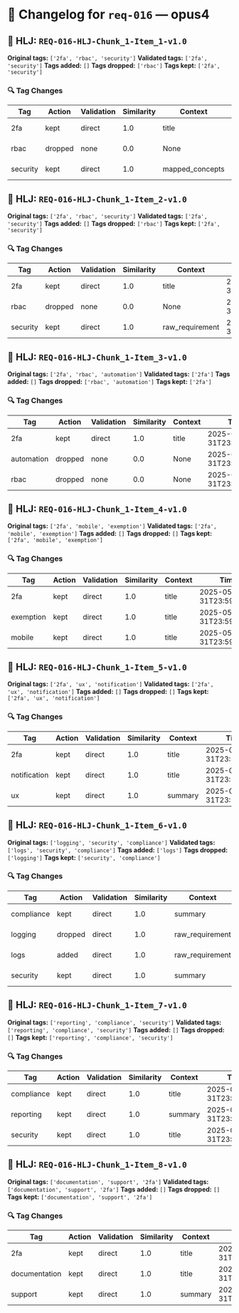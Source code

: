 # 📝 Changelog for `req-016` — **opus4**

## 🔹 HLJ: `REQ-016-HLJ-Chunk_1-Item_1-v1.0`

**Original tags:** `['2fa', 'rbac', 'security']`
**Validated tags:** `['2fa', 'security']`
**Tags added:** `[]`
**Tags dropped:** `['rbac']`
**Tags kept:** `['2fa', 'security']`

### 🔍 Tag Changes
| Tag | Action   | Validation | Similarity | Context           | Timestamp               |
|-----|----------|------------|------------|-------------------|-------------------------|
| 2fa | kept | direct | 1.0 | title | 2025-05-31T23:59:12.261228Z |
| rbac | dropped | none | 0.0 | None | 2025-05-31T23:59:12.396803Z |
| security | kept | direct | 1.0 | mapped_concepts | 2025-05-31T23:59:12.415915Z |

## 🔹 HLJ: `REQ-016-HLJ-Chunk_1-Item_2-v1.0`

**Original tags:** `['2fa', 'rbac', 'security']`
**Validated tags:** `['2fa', 'security']`
**Tags added:** `[]`
**Tags dropped:** `['rbac']`
**Tags kept:** `['2fa', 'security']`

### 🔍 Tag Changes
| Tag | Action   | Validation | Similarity | Context           | Timestamp               |
|-----|----------|------------|------------|-------------------|-------------------------|
| 2fa | kept | direct | 1.0 | title | 2025-05-31T23:59:12.419112Z |
| rbac | dropped | none | 0.0 | None | 2025-05-31T23:59:12.552894Z |
| security | kept | direct | 1.0 | raw_requirement | 2025-05-31T23:59:12.618320Z |

## 🔹 HLJ: `REQ-016-HLJ-Chunk_1-Item_3-v1.0`

**Original tags:** `['2fa', 'rbac', 'automation']`
**Validated tags:** `['2fa']`
**Tags added:** `[]`
**Tags dropped:** `['rbac', 'automation']`
**Tags kept:** `['2fa']`

### 🔍 Tag Changes
| Tag | Action   | Validation | Similarity | Context           | Timestamp               |
|-----|----------|------------|------------|-------------------|-------------------------|
| 2fa | kept | direct | 1.0 | title | 2025-05-31T23:59:12.621537Z |
| automation | dropped | none | 0.0 | None | 2025-05-31T23:59:12.947889Z |
| rbac | dropped | none | 0.0 | None | 2025-05-31T23:59:12.810008Z |

## 🔹 HLJ: `REQ-016-HLJ-Chunk_1-Item_4-v1.0`

**Original tags:** `['2fa', 'mobile', 'exemption']`
**Validated tags:** `['2fa', 'mobile', 'exemption']`
**Tags added:** `[]`
**Tags dropped:** `[]`
**Tags kept:** `['2fa', 'mobile', 'exemption']`

### 🔍 Tag Changes
| Tag | Action   | Validation | Similarity | Context           | Timestamp               |
|-----|----------|------------|------------|-------------------|-------------------------|
| 2fa | kept | direct | 1.0 | title | 2025-05-31T23:59:12.951218Z |
| exemption | kept | direct | 1.0 | title | 2025-05-31T23:59:12.956674Z |
| mobile | kept | direct | 1.0 | title | 2025-05-31T23:59:12.953974Z |

## 🔹 HLJ: `REQ-016-HLJ-Chunk_1-Item_5-v1.0`

**Original tags:** `['2fa', 'ux', 'notification']`
**Validated tags:** `['2fa', 'ux', 'notification']`
**Tags added:** `[]`
**Tags dropped:** `[]`
**Tags kept:** `['2fa', 'ux', 'notification']`

### 🔍 Tag Changes
| Tag | Action   | Validation | Similarity | Context           | Timestamp               |
|-----|----------|------------|------------|-------------------|-------------------------|
| 2fa | kept | direct | 1.0 | title | 2025-05-31T23:59:12.960024Z |
| notification | kept | direct | 1.0 | title | 2025-05-31T23:59:12.975401Z |
| ux | kept | direct | 1.0 | summary | 2025-05-31T23:59:12.972048Z |

## 🔹 HLJ: `REQ-016-HLJ-Chunk_1-Item_6-v1.0`

**Original tags:** `['logging', 'security', 'compliance']`
**Validated tags:** `['logs', 'security', 'compliance']`
**Tags added:** `['logs']`
**Tags dropped:** `['logging']`
**Tags kept:** `['security', 'compliance']`

### 🔍 Tag Changes
| Tag | Action   | Validation | Similarity | Context           | Timestamp               |
|-----|----------|------------|------------|-------------------|-------------------------|
| compliance | kept | direct | 1.0 | summary | 2025-05-31T23:59:13.057820Z |
| logging | dropped | direct | 1.0 | raw_requirement | 2025-05-31T23:59:13.038873Z |
| logs | added | direct | 1.0 | raw_requirement | 2025-05-31T23:59:13.038873Z |
| security | kept | direct | 1.0 | summary | 2025-05-31T23:59:13.048564Z |

## 🔹 HLJ: `REQ-016-HLJ-Chunk_1-Item_7-v1.0`

**Original tags:** `['reporting', 'compliance', 'security']`
**Validated tags:** `['reporting', 'compliance', 'security']`
**Tags added:** `[]`
**Tags dropped:** `[]`
**Tags kept:** `['reporting', 'compliance', 'security']`

### 🔍 Tag Changes
| Tag | Action   | Validation | Similarity | Context           | Timestamp               |
|-----|----------|------------|------------|-------------------|-------------------------|
| compliance | kept | direct | 1.0 | title | 2025-05-31T23:59:13.072230Z |
| reporting | kept | direct | 1.0 | summary | 2025-05-31T23:59:13.068581Z |
| security | kept | direct | 1.0 | title | 2025-05-31T23:59:13.075558Z |

## 🔹 HLJ: `REQ-016-HLJ-Chunk_1-Item_8-v1.0`

**Original tags:** `['documentation', 'support', '2fa']`
**Validated tags:** `['documentation', 'support', '2fa']`
**Tags added:** `[]`
**Tags dropped:** `[]`
**Tags kept:** `['documentation', 'support', '2fa']`

### 🔍 Tag Changes
| Tag | Action   | Validation | Similarity | Context           | Timestamp               |
|-----|----------|------------|------------|-------------------|-------------------------|
| 2fa | kept | direct | 1.0 | title | 2025-05-31T23:59:13.092132Z |
| documentation | kept | direct | 1.0 | title | 2025-05-31T23:59:13.078785Z |
| support | kept | direct | 1.0 | summary | 2025-05-31T23:59:13.088965Z |
